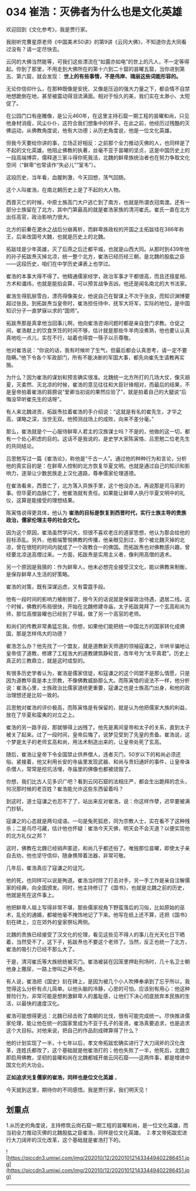 # 034 崔浩：灭佛者为什么也是文化英雄

欢迎回到《文化参考》，我是贾行家。

我刚听完曹星原老师《中国美术50讲》的第9讲《云冈大佛》，不知道你去大同看过没有？请一定尽快去。

云冈的大佛当然能等，可我们这些漂流在“如露亦如电”的世上的凡人，不一定等得起。你到了那里，不用走到大佛所在的第十六到二十窟的昙曜五窟，当你进到第五、第六窟，就会发现： **世上的有些事情，不是伟岸、瑰丽这些词能形容的。**

无论你信仰什么，在那种既像是安抚、又像是压迫的强大力量之下，都会情不自禁地想跪倒在地，甚至被震动得泪流满面。相对于恒久的美，我们实在太渺小、太短促了。

在公园门口有座雕像，是公元460年，在这里主持石窟一期工程的昙曜和尚，只见他身材消瘦，风尘仆仆，这符合我们想象中的样子。在此之前，他经历过残酷的灭佛运动，从佛教角度说，他有大功德；从历史角度说，他是一位文化英雄。

但我今天要给你讲的事，立场正好相反：之前那个全力推动灭佛的人，也同样是了不起的文化英雄。他阻止佛教的执著，丝毫不亚于昙曜的坚贞，这是中国历史上的一段高端博弈，儒释道三家斗得你死我活，北魏的鲜卑族统治者也在努力争取文化空间（“鲜卑”也常读作“失必儿”“室韦”）。

这段历史，当年看，血腥刺激，今天回想，荡气回肠。

这个人叫崔浩，在南北朝历史上是了不起的大人物。

西晋灭亡的时候，中原士族高门大户逃亡到了南方，也就是所谓衣冠南渡。还有一部分士族留在了北方，其中门第最高的就是崔浩家族的清河崔氏。崔氏一直在北方出任高官，政治影响力很大。

北方的前秦在淝水之战后分崩离析，而鲜卑族政权的开国之主拓跋珪在386年称王，后来改国号大魏，也就是历史上的北魏。

拓跋珪是少年英雄，灭了后燕之后迁都平城，也就是山西大同。从那时到439年他的孙子拓跋焘灭掉北凉，统一整个北方，崔浩已经历经三朝，是北魏的股肱之臣——这段历史，咱们在中学历史课表上也学过。

崔浩的本事大得不得了。他精通儒家经学，政治军事才干都很高，而且还擅星相、方术和谶纬，也就是能掐会算，可以预言战争吉凶，他还是闻名南北的大书法家。

崔浩生得肌肤雪白，漂亮得像美女，他说自己在智谋上不次于张良，而知识渊博要超过张良。到拓跋焘当皇帝时，崔浩担任侍中、抚军大将军，实际的地位，是中国知识分子一直梦寐以求的“国师”。

拓跋焘那是真拿他当回事儿啊，他向崔浩咨询问题时都是亲自登门求教。仓促之间，崔浩献上的饮食烹饪的时间不够，估计就是那些牛羊肉没煮熟，他也要认认真真地吃一点儿，实在不行，站着也得尝一筷子以示尊敬。

他对崔浩说：“你说的话，我有时候听了生气，但最后都会认真思考，请一定不要隐瞒。”他下令各个军政部门，所有不能决断的军国大事，都先向崔先生请教再实施。

为什么？因为崔浩的谋划和预言确实很准。北魏统一北方所打的几场大仗，像灭胡夏，灭柔然、灭北凉的时候，崔浩的意见往往和大臣针锋相对，而最后的结果，不是皇帝拍着崔浩的肩膀说“爱卿当初说的果然应验了”，就是拍着自己的大腿说“后悔没早听崔先生的话呀”。

有人来北魏进贡，拓跋焘拉着崔浩的手介绍说：“这就是有名的崔先生，才华之高，谋略之深，当世无双。他预测战场上的成败，向来不差分毫。”

那么，崔浩就是个一心服侍鲜卑人君主的汉族谋士吗？不是的，他做的这一切，都有一个处心积虑的目的。这话不是我说的，是史学大家陈寅恪、吕思勉二位老先生的共同结论。

吕思勉写过一篇《崔浩论》，称他是“千古一人”。通过他的种种行为和言论，分析他的真实目的是：在鲜卑人控制的北方恢复华夏文明。也就是通过自己的知识和影响力，逐渐让少数民族走上汉化道路，尊奉儒家伦理道德。

在崔浩看来，西晋亡了，北方落入异族手里，这个他没办法，再说那是司马家的事。但华夏的血脉亡了，他崔浩就有责任。如果能让鲜卑人执行华夏文明中的礼仪，这算是能接受的理想结果。

陈寅恪说得更具体，他认为 **崔浩的目标是恢复到西晋时代，实行士族主导的贵族政治，儒家伦理主导的社会文化。**

因为这个原因，崔浩虽然学问大，但很不喜欢老庄的道家思想，他认为那会给他的目标添乱。另外，他极端警惕佛教的传播，他亲眼见到过，那个被北魏灭掉的北凉，曾在很短的时间内就成了一个政教合一的佛国。而拓跋焘也对佛教感兴趣，曾经要北凉送高僧过来。一方面，拓跋焘是实用主义者，像利用高僧的道术。

另一个原因是我猜的：作为鲜卑人，他未必想完全接受汉文化，能以佛教来制衡，是保存鲜卑人生活的好策略。

崔浩的对策，既有深谋远虑，又有雷霆手段。

他有一段时间的影响力被削弱了，按今天的话说就是保留政治待遇，退居二线。这个时候，佛教的布局很快，开始在北魏修建寺庙，太子拓跋晃拜了一个玄高和尚为师，那位高僧昙曜也已经到了平城，做了另一个高官的老师。

和尚们的传教非常勇猛忘我，你想，如果他们能把统一中国北方的国家转化成佛国，那是怎样伟大的功德？

崔浩怎么办？他先找了一个盟友，就是道教新天师道的领袖寇谦之，半哄半骗地让皇帝信了道教，修建了工程浩大的道教建筑静轮宫，改年号为“太平真君”。历史上真正的三教鼎立，就是这时成型的。

有很多历史学者认为，崔浩是儒家信徒，和寇谦之的这个同盟不是那么情愿，只是因为道教毕竟是本土宗教，不像佛教威胁那么大。而陈寅恪的说法不一样，他分析说：崔浩心里，士族政治比儒家道统更重要，寇谦之也是士族高门出身，和他的政治理想还是比较一致的。

吕思勉对崔浩的评价极高，而陈寅恪是有保留的，就是认为他把儒家大族的利益，放在了华夏和蛮夷的对立之上。

崔浩的另一路手段，那就够得上凶残了。他先是离间皇帝和太子的关系，直到太子被关了起来。过了一段时间，皇帝后悔了，说梦见受到了先皇的责备。崔浩说，这个梦是太子的老师玄高和尚，用法术制造出来的，让皇帝处死了玄高。

随后，崔浩让皇帝下令全国禁止供养僧人，违者灭门，50岁以下的和尚必须还俗。紧接着，他又利用长安的寺庙里发现武器、和尚与贵妇通奸的事件，让皇帝诛杀僧人，常常是挖坑活埋，寺庙里的佛像也都被烧毁了。

你想，我们比古人见多识广吧？看到云冈石窟的法相庄严，都会生出跪拜的念头，何况那时候的老百姓？崔浩能允许这些东西留着吗？

到这时，道士寇谦之也忍不了了，站出来反对崔浩，说：你这样作孽，迟早要被满门抄斩。

寇谦之的心态就是两句成语。一句是兔死狐悲，同为宗教人士，实在看不了这种残杀；二是鸟尽弓藏，估计他也怀疑：崔浩今天灭佛，明天会不会灭道？以便实现他的北方礼仪之邦？

这时，佛教在北魏已经销声匿迹，和尚几乎都还俗了。唯独那位昙曜，即使太子亲自去劝，他也坚守信仰，随身携带着法器，非常可敬。

几年后，崔浩真应了寇谦之的诅咒。

他的死，也同样可以说是殉道。崔浩当时除了打击对手，另一手工作是亲自注解儒家的经典，向全国颁发。同时，他主持修订了《国书》，也就是北魏之前的历史，他就是死在这件事上。

他把鲜卑人祖上写得非常不堪，那些儒家视角下野蛮落后的习俗，比如原始的巫术，乱伦的通婚，都被他毫不掩饰地记了下来。他写在纸上还不算，还把《国书》刻在碑上，立在郊外的皇家祭坛两侧。

北魏的贵族已经接受了汉文化的伦理，看见这些见不得人的事儿在光天化日下晒着，当然受不了，这下子，拓跋焘也不要这个老师了。当然，反正也统一了北方，崔浩的吸引力已经不那么大了。

于是，清河崔氏等大族统统被灭门。崔浩被装在囚笼里押赴刑场时，几十名卫士朝他身上撒尿，一路上惨叫之声不绝。

有人说，崔浩把《国史》刻在碑上，是因为被几个小人吹捧奉承到了忘乎所以，我觉得这么分析有点儿简单。以他头脑的冷静，心思的可怕，应该别有用心：他这种冒险行为，非常可能是想刺激鲜卑人的羞耻感，让他们下决心彻底放弃本民族的生活，以最快的速度汉化。

崔浩可能想得更远：北魏已经击败了南朝的北伐，很有可能完成统一。尽快推进儒家伦理，能让他在统一的国家里成为不亚于孔子的圣贤。崔浩真要追求，也是追求这个大目标。对他来说，把自己的作品刻成碑算得了什么？

他的计划实现了一半，十七年以后，孝文帝拓跋宏确实进行了大刀阔斧的汉化改革，连姓氏都改了，这个基础就是他崔浩打的；他也失败了一半，他死后，北魏立即启用佛教，坚韧的昙曜和尚在北魏都城开凿云冈石窟——这两件事，都是增进中国文化的大功业。

 **正如追求光复儒家的崔浩，同样也是位文化英雄** 。

今天就到这里，期待你的不同感悟。我是贾行家，我们明天见！

## 划重点

1.从历史的角度说，主持修筑云岗石窟一期工程的昙曜和尚，是一位文化英雄，而当初全力推动灭佛的北魏股肱之臣崔浩，同样是位文化英雄。 
2.孝文帝拓跋宏进行大刀阔斧的汉化改革，这个基础就是崔浩打下的。

![https://piccdn3.umiwi.com/img/202010/12/202010121433449402286451.jpg](https://piccdn3.umiwi.com/img/202010/12/202010121433449402286451.jpg)

---
